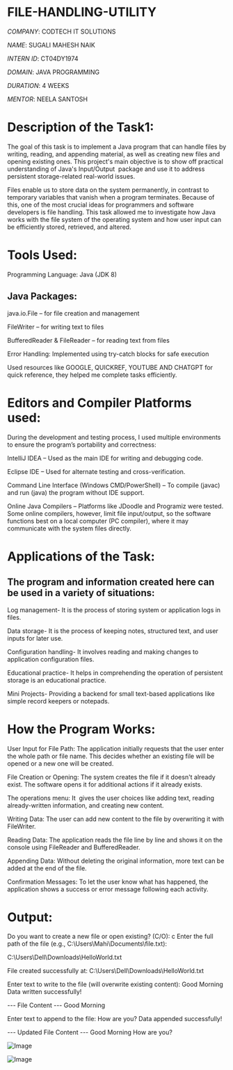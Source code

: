 # FILE-HANDLING-UTILITY

*COMPANY*: CODTECH IT SOLUTIONS

*NAME*: SUGALI MAHESH NAIK

*INTERN ID*: CT04DY1974

*DOMAIN*: JAVA PROGRAMMING

*DURATION*: 4 WEEKS

*MENTOR*: NEELA SANTOSH

# Description of the Task1:

The goal of this task is to implement a Java program that can handle files by writing, reading, and appending material, as well as creating new files and opening existing ones.  This project's main objective is to show off practical understanding of Java's Input/Output  package and use it to address persistent storage-related real-world issues.

Files enable us to store data on the system permanently, in contrast to temporary variables that vanish when a program terminates.  Because of this, one of the most crucial ideas for programmers and software developers is file handling.  This task allowed me to investigate how Java works with the file system of the operating system and how user input can be efficiently stored, retrieved, and altered.

# Tools Used:

Programming Language: Java (JDK 8)

## Java Packages:

  java.io.File – for file creation and management

  FileWriter – for writing text to files

  BufferedReader & FileReader – for reading text from files

  Error Handling: Implemented using try-catch blocks for safe execution

  Used resources like GOOGLE, QUICKREF, YOUTUBE AND CHATGPT for quick reference, they helped me complete tasks efficiently.

# Editors and Compiler Platforms used:

During the development and testing process, I used multiple environments to ensure the program’s portability and correctness:

IntelliJ IDEA – Used as the main IDE for writing and debugging code.

Eclipse IDE – Used for alternate testing and cross-verification.

Command Line Interface (Windows CMD/PowerShell) – To compile (javac) and run (java) the program without IDE support.

Online Java Compilers – Platforms like JDoodle and Programiz were tested.  Some online compilers, however, limit file input/output, so the software functions best on a local computer (PC compiler), where it may communicate with the system files directly.

# Applications of the Task:

## The program and information created here can be used in a variety of situations:

 Log management- It is the process of storing system or application logs in files.

 Data storage- It is the process of keeping notes, structured text, and user inputs for later use.

 Configuration handling- It involves reading and making changes to application configuration files.

 Educational practice- It helps in comprehending the operation of persistent storage is an educational practice.

 Mini Projects- Providing a backend for small text-based applications like simple record keepers or notepads.

# How the Program Works:

  User Input for File Path: The application initially requests that the user enter the whole path or file name.  This decides whether an existing file will be opened or a new one will be created.

  File Creation or Opening: The system creates the file if it doesn't already exist.  The software opens it for additional actions if it already exists.

  The operations menu: It  gives the user choices like adding text, reading already-written information, and creating new content.

  Writing Data: The user can add new content to the file by overwriting it with FileWriter.

  Reading Data: The application reads the file line by line and shows it on the console using FileReader and BufferedReader.

  Appending Data: Without deleting the original information, more text can be added at the end of the file.

  Confirmation Messages: To let the user know what has happened, the application shows a success or error message following each activity.

  # Output:

  Do you want to create a new file or open existing? (C/O): 
  c
  Enter the full path of the file (e.g., C:\Users\Mahi\Documents\file.txt):

  C:\Users\Dell\Downloads\HelloWorld.txt

  File created successfully at: C:\Users\Dell\Downloads\HelloWorld.txt

  Enter text to write to the file (will overwrite existing content):
  Good Morning
  Data written successfully!

  --- File Content ---
  Good Morning

  Enter text to append to the file:
  How are you?
  Data appended successfully!

  --- Updated File Content ---
  Good Morning
  How are you?

![Image](https://github.com/user-attachments/assets/ad0fe7ed-4ba8-4742-bfdc-c4b99a92be4c)

![Image](https://github.com/user-attachments/assets/835ecd30-6afc-4413-80dc-55671183f53a)
